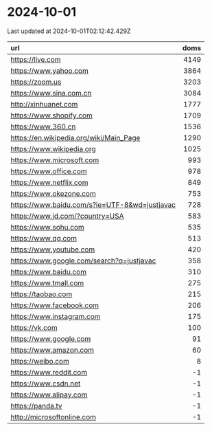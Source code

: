 # 2024-10-01

<!-- BEGIN -->
Last updated at 2024-10-01T02:12:42.429Z

url | doms
:- | -:
https://live.com | 4149
https://www.yahoo.com | 3864
https://zoom.us | 3203
https://www.sina.com.cn | 3084
http://xinhuanet.com | 1777
https://www.shopify.com | 1709
https://www.360.cn | 1536
https://en.wikipedia.org/wiki/Main_Page | 1290
https://www.wikipedia.org | 1025
https://www.microsoft.com | 993
https://www.office.com | 978
https://www.netflix.com | 849
https://www.okezone.com | 753
https://www.baidu.com/s?ie=UTF-8&wd=justjavac | 728
https://www.jd.com/?country=USA | 583
https://www.sohu.com | 535
https://www.qq.com | 513
https://www.youtube.com | 420
https://www.google.com/search?q=justjavac | 358
https://www.baidu.com | 310
https://www.tmall.com | 275
https://taobao.com | 215
https://www.facebook.com | 206
https://www.instagram.com | 175
https://vk.com | 100
https://www.google.com | 91
https://www.amazon.com | 60
https://weibo.com | 8
https://www.reddit.com | -1
https://www.csdn.net | -1
https://www.alipay.com | -1
https://panda.tv | -1
http://microsoftonline.com | -1
<!-- END -->
